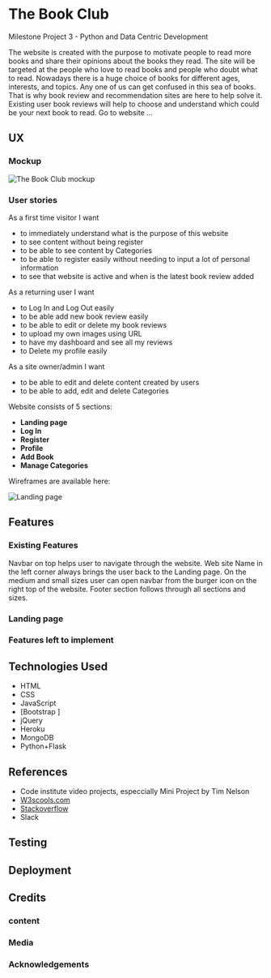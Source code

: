 # The Book Club

Milestone Project 3 - Python and Data Centric Development

The website is created with the purpose to motivate people to read more books and share their opinions about the books they read.
The site will be targeted at the people who love to read books and people who doubt what to read.
Nowadays there is a huge choice of books for different ages, interests, and topics. Any one of us can get confused in this sea of books.
That is why book review and recommendation sites are here to help solve it. 
Existing user book reviews will help to choose and understand which could be your next book to read.
Go to website ...

## UX

### Mockup

![The Book Club mockup]()

### User stories

As a first time visitor I want 
- to immediately understand what is the purpose of this website
- to see content without being register
- to be able to see content by Categories
- to be able to register easily without needing to input a lot of personal information
- to see that website is active and when is the latest book review added 

As a returning user I want 
- to Log In and Log Out easily
- to be able add new book review easily
- to be able to edit or delete my book reviews
- to upload my own images using URL
- to have my dashboard and see all my reviews
- to Delete my profile easily

As a site owner/admin I want
- to be able to edit and delete content created by users
- to be able to add, edit and delete Categories

Website consists of 5 sections:

- **Landing page**
- **Log In**
- **Register**
- **Profile**
- **Add Book** 
- **Manage Categories**

Wireframes are available here:

![Landing page](wireframes/landing_page.png)

## Features

### Existing Features
Navbar on top helps user to navigate through the website. Web site Name in the left corner always brings the user back to the Landing page.
On the medium and small sizes user can open navbar from the burger icon on the right top of the website.
Footer section follows through all sections and sizes. 

### Landing page

### Features left to implement

## Technologies Used
- HTML
- CSS 
- JavaScript
- [Bootstrap ]
- jQuery
- Heroku
- MongoDB
- Python+Flask

## References
- Code institute video projects, especcially Mini Project by Tim Nelson
- [W3scools.com](https://www.w3schools.com/)
- [Stackoverflow](https://stackoverflow.com/)
- Slack 

## Testing

## Deployment

## Credits

### content
### Media
### Acknowledgements

